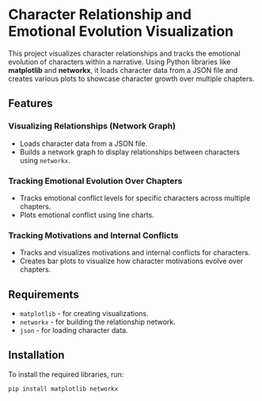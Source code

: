# Character Relationship and Emotional Evolution Visualization

This project visualizes character relationships and tracks the emotional evolution of characters within a narrative. Using Python libraries like **matplotlib** and **networkx**, it loads character data from a JSON file and creates various plots to showcase character growth over multiple chapters.

## Features

### Visualizing Relationships (Network Graph)

- Loads character data from a JSON file.
- Builds a network graph to display relationships between characters using `networkx`.

### Tracking Emotional Evolution Over Chapters

- Tracks emotional conflict levels for specific characters across multiple chapters.
- Plots emotional conflict using line charts.

### Tracking Motivations and Internal Conflicts

- Tracks and visualizes motivations and internal conflicts for characters.
- Creates bar plots to visualize how character motivations evolve over chapters.

## Requirements

- `matplotlib` - for creating visualizations.
- `networkx` - for building the relationship network.
- `json` - for loading character data.

## Installation

To install the required libraries, run:

```bash
pip install matplotlib networkx

